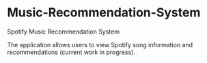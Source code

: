 # Music-Recommendation-System
Spotify Music Recommendation System

The application allows users to view Spotify song information and recommendations (current work in progress).
